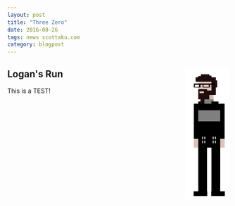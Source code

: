 ```yaml
---
layout: post
title: "Three Zero"
date: 2016-08-26
tags: news scottaku.com
category: blogpost
---
```


## Logan's Run <img align="right" src="/blog/img/loganscott.png">

This is a TEST!

